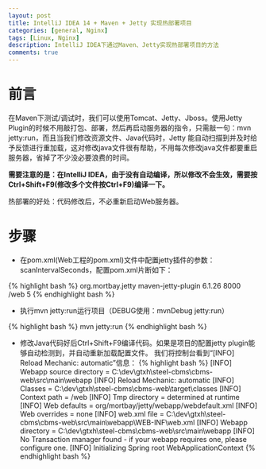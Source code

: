 ```yaml
---
layout: post
title: IntelliJ IDEA 14 + Maven + Jetty 实现热部署项目
categories: [general, Nginx]
tags: [Linux, Nginx]
description: IntelliJ IDEA下通过Maven、Jetty实现热部署项目的方法
comments: true
---
```


# 前言

在Maven下测试/调试时，我们可以使用Tomcat、Jetty、Jboss。使用Jetty Plugin的时候不用敲打包、部署，然后再启动服务器的指令，只需敲一句：mvn jetty:run，而且当我们修改资源文件、Java代码时，Jetty 能自动扫描到并及时给予反馈进行重加载，这对修改java文件很有帮助，不用每次修改java文件都要重启服务器，省掉了不少没必要浪费的时间。

**需要注意的是：在IntelliJ IDEA，由于没有自动编译，所以修改不会生效，需要按Ctrl+Shift+F9(修改多个文件按Ctrl+F9)编译一下。**

热部署的好处：代码修改后，不必重新启动Web服务器。


# 步骤

- 在pom.xml(Web工程的pom.xml)文件中配置jetty插件的参数：scanIntervalSeconds，配置pom.xml片断如下：

{% highlight bash %}
<build>
	<plugins>
		<plugin>
			<groupId>org.mortbay.jetty</groupId>
			<artifactId>maven-jetty-plugin</artifactId>
			<version>6.1.26</version>
			<configuration>
				<connectors>
					<connector implementation="org.mortbay.jetty.nio.SelectChannelConnector">
						<port>8000</port>
					</connector>
				</connectors>
				<webAppConfig>
					<contextPath>/web</contextPath>
				</webAppConfig>
				 <!-- 每5秒的间隔扫描一次,实现热部署 -->
				<scanIntervalSeconds>5</scanIntervalSeconds>
			</configuration>
		</plugin>
	</plugins>
</build>
{% endhighlight bash %}

- 执行mvn jetty:run运行项目（DEBUG使用：mvnDebug jetty:run）

{% highlight bash %}
mvn jetty:run
{% endhighlight bash %}

- 修改Java代码好后Ctrl+Shift+F9编译代码。如果是项目的配置jetty plugin能够自动检测到，并自动重新加载配置文件。
我们将控制台看到“[INFO] Reload Mechanic: automatic”信息：
{% highlight bash %}
[INFO] Webapp source directory = C:\dev\gtxh\steel-cbms\cbms-web\src\main\webapp
[INFO] Reload Mechanic: automatic
[INFO] Classes = C:\dev\gtxh\steel-cbms\cbms-web\target\classes
[INFO] Context path = /web
[INFO] Tmp directory =  determined at runtime
[INFO] Web defaults = org/mortbay/jetty/webapp/webdefault.xml
[INFO] Web overrides =  none
[INFO] web.xml file = C:\dev\gtxh\steel-cbms\cbms-web\src\main\webapp\WEB-INF\web.xml
[INFO] Webapp directory = C:\dev\gtxh\steel-cbms\cbms-web\src\main\webapp
[INFO] No Transaction manager found - if your webapp requires one, please configure one.
[INFO] Initializing Spring root WebApplicationContext
{% endhighlight bash %}
